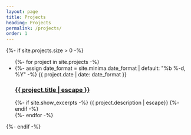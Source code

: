 ```yaml
---
layout: page
title: Projects
heading: Projects
permalink: /projects/
order: 1
---
```


<div class="home">
    {%- if site.projects.size > 0 -%}
        <!-- <h2 class="post-list-heading">{{ page.list_title | default: "Posts" }}</h2> -->
        <ul class="post-list">
        {%- for project in site.projects -%}
        <li>
            {%- assign date_format = site.minima.date_format | default: "%b %-d, %Y" -%}
            <span class="post-meta">{{ project.date | date: date_format }}</span>
            <h3>
            <a class="post-link" href="{{ project.url | relative_url }}">
                {{ project.title | escape }}
            </a>
            </h3>
            {%- if site.show_excerpts -%}
                {{ project.description | escape}}
            {%- endif -%}
        </li>
        {%- endfor -%}
        </ul>
    {%- endif -%}
</div>